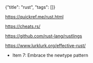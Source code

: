 {"title": "rust", "tags": []}

https://quickref.me/rust.html

https://cheats.rs/

https://github.com/rust-lang/rustlings

https://www.lurklurk.org/effective-rust/
* Item 7: Embrace the newtype pattern


